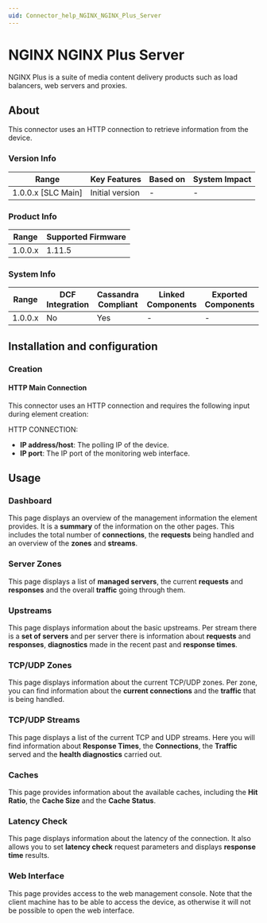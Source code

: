 ```yaml
---
uid: Connector_help_NGINX_NGINX_Plus_Server
---
```


# NGINX NGINX Plus Server

NGINX Plus is a suite of media content delivery products such as load balancers, web servers and proxies.

## About

This connector uses an HTTP connection to retrieve information from the device.

### Version Info

| Range                | Key Features     | Based on     | System Impact     |
|----------------------|------------------|--------------|-------------------|
| 1.0.0.x [SLC Main]   | Initial version  | -            | -                 |

### Product Info

| Range     | Supported Firmware     |
|-----------|------------------------|
| 1.0.0.x   | 1.11.5                 |

### System Info

| Range     | DCF Integration     | Cassandra Compliant     | Linked Components     | Exported Components     |
|-----------|---------------------|-------------------------|-----------------------|-------------------------|
| 1.0.0.x   | No                  | Yes                     | -                     | -                       |

## Installation and configuration

### Creation

#### HTTP Main Connection

This connector uses an HTTP connection and requires the following input during element creation:

HTTP CONNECTION:

- **IP address/host**: The polling IP of the device.
- **IP port**: The IP port of the monitoring web interface.

## Usage

### Dashboard

This page displays an overview of the management information the element provides. It is a **summary** of the information on the other pages. This includes the total number of **connections**, the **requests** being handled and an overview of the **zones** and **streams**.

### Server Zones

This page displays a list of **managed servers**, the current **requests** and **responses** and the overall **traffic** going through them.

### Upstreams

This page displays information about the basic upstreams. Per stream there is a **set of servers** and per server there is information about **requests** and **responses**, **diagnostics** made in the recent past and **response times**.

### TCP/UDP Zones

This page displays information about the current TCP/UDP zones. Per zone, you can find information about the **current connections** and the **traffic** that is being handled.

### TCP/UDP Streams

This page displays a list of the current TCP and UDP streams. Here you will find information about **Response Times**, the **Connections**, the **Traffic** served and the **health diagnostics** carried out.

### Caches

This page provides information about the available caches, including the **Hit Ratio**, the **Cache Size** and the **Cache Status**.

### Latency Check

This page displays information about the latency of the connection. It also allows you to set **latency check** request parameters and displays **response time** results.

### Web Interface

This page provides access to the web management console. Note that the client machine has to be able to access the device, as otherwise it will not be possible to open the web interface.
